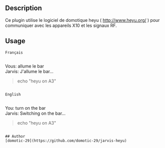<!---
IMPORTANT
=========
This README.md is displayed in the WebStore as well as within Jarvis app
Please do not change the structure of this file
Fill-in Description, Usage & Author sections
Make sure to rename the [en] folder into the language code your plugin is written in (ex: fr, es, de, it...)
For multi-language plugin:
- clone the language directory and translate commands/functions.sh
- optionally write the Description / Usage sections in several languages
-->
## Description
Ce plugin utilise le logiciel de domotique heyu ( http://www.heyu.org/ ) pour communiquer avec les appareils X10 et les signaux RF.

## Usage
```
Français                                                                                                                                                                                                       
                                                                                                                                                                                                                  
   ```                                                                                                                                                                                                            
   Vous: allume le bar                                                                                                                                                                                            
   Jarvis: J'allume le bar...                                                                                                                                                                                     
   > echo "heyu on A3"                                                                                                                                                                
   ```                                                                                                                                                                                                            
    
English
    
   ```
   You: turn on the bar                                                                                                                                                                                            
   Jarvis: Switching on the bar...                                                                                                                                                                                     
   > echo "heyu on A3"                                                                                                                                                                
```

## Author
[domotic-29](https://github.com/domotic-29/jarvis-heyu)
